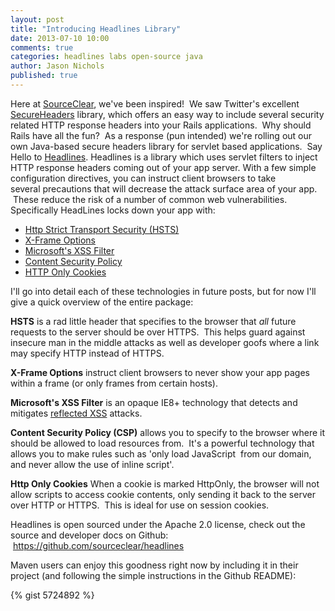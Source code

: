 ```yaml
---
layout: post
title: "Introducing Headlines Library"
date: 2013-07-10 10:00
comments: true
categories: headlines labs open-source java
author: Jason Nichols 
published: true
---
```

Here at <a title="SourceClear.com" href="https://www.sourceclear.com">SourceClear</a>, we've been inspired!  We saw Twitter's excellent <a title="SecureHeaders" href="https://github.com/twitter/secureheaders">SecureHeaders</a> library, which offers an easy way to include several security related HTTP response headers into your Rails applications.  Why should Rails have all the fun?  As a response (pun intended) we're rolling out our own Java-based secure headers library for servlet based applications.  Say Hello to <a title="Headlines" href="https://github.com/sourceclear/headlines">Headlines</a>.
Headlines is a library which uses servlet filters to inject HTTP response headers coming out of your app server.<!-- more -->
With a few simple configuration directives, you can instruct client browsers to take several precautions that will decrease the attack surface area of your app.  These reduce the risk of a number of common web vulnerabilities. Specifically HeadLines locks down your app with:
<ul>
	<li><a title="HSTS" href="https://tools.ietf.org/html/rfc6797">Http Strict Transport Security (HSTS)</a></li>
	<li><a title="X-Frame Options" href="https://tools.ietf.org/html/draft-ietf-websec-x-frame-options-00">X-Frame Options</a></li>
	<li><a title="XSS Filter" href="http://msdn.microsoft.com/en-us/library/dd565647.aspx">Microsoft's XSS Filter</a></li>
	<li><a title="CSP" href="https://developer.mozilla.org/en-US/docs/Security/CSP">Content Security Policy</a></li>
	<li><a title="HttpOnly" href="https://www.owasp.org/index.php/HttpOnly">HTTP Only Cookies</a></li>
</ul>
I'll go into detail each of these technologies in future posts, but for now I'll give a quick overview of the entire package:

<strong>HSTS</strong> is a rad little header that specifies to the browser that *all* future requests to the server should be over HTTPS.  This helps guard against insecure man in the middle attacks as well as developer goofs where a link may specify HTTP instead of HTTPS.

<strong>X-Frame Options</strong> instruct client browsers to never show your app pages within a frame (or only frames from certain hosts).

<strong>Microsoft's XSS Filter</strong> is an opaque IE8+ technology that detects and mitigates <a title="Reflected XSS" href="https://en.wikipedia.org/wiki/Cross-site_scripting#Non-persistent">reflected XSS</a> attacks.

<strong>Content Security Policy (CSP)</strong> allows you to specify to the browser where it should be allowed to load resources from.  It's a powerful technology that allows you to make rules such as 'only load JavaScript  from our domain, and never allow the use of inline script'.

<strong>Http Only Cookies</strong> When a cookie is marked HttpOnly, the browser will not allow scripts to access cookie contents, only sending it back to the server over HTTP or HTTPS.  This is ideal for use on session cookies.

Headlines is open sourced under the Apache 2.0 license, check out the source and developer docs on Github:  <a title="HeadLines" href="https://github.com/sourceclear/headlines">https://github.com/sourceclear/headlines</a>

Maven users can enjoy this goodness right now by including it in their project (and following the simple instructions in the Github README):

{% gist 5724892 %}